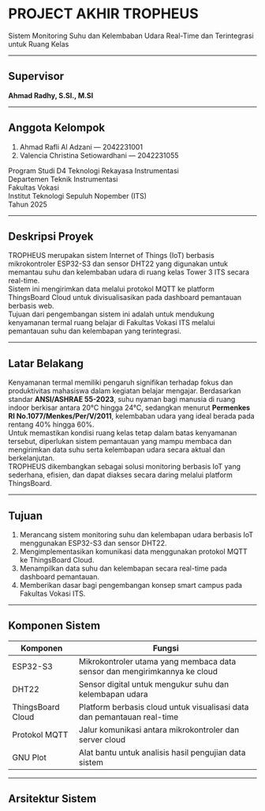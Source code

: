 # PROJECT AKHIR TROPHEUS  
Sistem Monitoring Suhu dan Kelembaban Udara Real-Time dan Terintegrasi untuk Ruang Kelas

---

## Supervisor  
**Ahmad Radhy, S.SI., M.SI**

---

## Anggota Kelompok  
1. Ahmad Rafli Al Adzani — 2042231001  
2. Valencia Christina Setiowardhani — 2042231055  

Program Studi D4 Teknologi Rekayasa Instrumentasi  
Departemen Teknik Instrumentasi  
Fakultas Vokasi  
Institut Teknologi Sepuluh Nopember (ITS)  
Tahun 2025

---

## Deskripsi Proyek  
TROPHEUS merupakan sistem Internet of Things (IoT) berbasis mikrokontroler ESP32-S3 dan sensor DHT22 yang digunakan untuk memantau suhu dan kelembaban udara di ruang kelas Tower 3 ITS secara real-time.  
Sistem ini mengirimkan data melalui protokol MQTT ke platform ThingsBoard Cloud untuk divisualisasikan pada dashboard pemantauan berbasis web.  
Tujuan dari pengembangan sistem ini adalah untuk mendukung kenyamanan termal ruang belajar di Fakultas Vokasi ITS melalui pemantauan suhu dan kelembapan yang terintegrasi.

---

## Latar Belakang  
Kenyamanan termal memiliki pengaruh signifikan terhadap fokus dan produktivitas mahasiswa dalam kegiatan belajar mengajar. Berdasarkan standar **ANSI/ASHRAE 55-2023**, suhu nyaman bagi manusia di ruang indoor berkisar antara 20°C hingga 24°C, sedangkan menurut **Permenkes RI No.1077/Menkes/Per/V/2011**, kelembaban udara yang ideal berada pada rentang 40% hingga 60%.  
Untuk memastikan kondisi ruang kelas tetap dalam batas kenyamanan tersebut, diperlukan sistem pemantauan yang mampu membaca dan mengirimkan data suhu serta kelembapan udara secara aktual dan berkelanjutan.  
TROPHEUS dikembangkan sebagai solusi monitoring berbasis IoT yang sederhana, efisien, dan dapat diakses secara daring melalui platform ThingsBoard.

---

## Tujuan  
1. Merancang sistem monitoring suhu dan kelembapan udara berbasis IoT menggunakan ESP32-S3 dan sensor DHT22.  
2. Mengimplementasikan komunikasi data menggunakan protokol MQTT ke ThingsBoard Cloud.  
3. Menampilkan data suhu dan kelembapan secara real-time pada dashboard pemantauan.  
4. Memberikan dasar bagi pengembangan konsep smart campus pada Fakultas Vokasi ITS.

---

## Komponen Sistem  
| Komponen | Fungsi |
|-----------|---------|
| ESP32-S3 | Mikrokontroler utama yang membaca data sensor dan mengirimkannya ke cloud |
| DHT22 | Sensor digital untuk mengukur suhu dan kelembapan udara |
| ThingsBoard Cloud | Platform berbasis cloud untuk visualisasi data dan pemantauan real-time |
| Protokol MQTT | Jalur komunikasi antara mikrokontroler dan server cloud |
| GNU Plot | Alat bantu untuk analisis hasil pengujian data sistem |

---

## Arsitektur Sistem  
